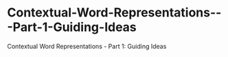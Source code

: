 # Contextual-Word-Representations---Part-1-Guiding-Ideas
Contextual Word Representations - Part 1: Guiding Ideas
